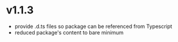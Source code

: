 # v1.1.3
- provide .d.ts files so package can be referenced from Typescript
- reduced package's content to bare minimum
